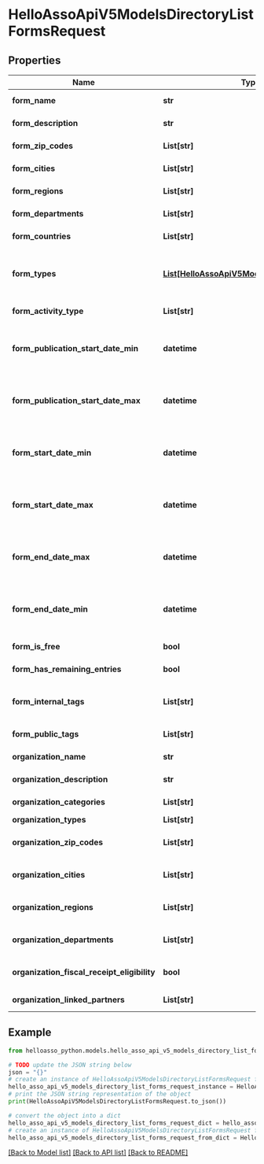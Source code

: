 # HelloAssoApiV5ModelsDirectoryListFormsRequest


## Properties

Name | Type | Description | Notes
------------ | ------------- | ------------- | -------------
**form_name** | **str** | Textual search for form name | [optional] 
**form_description** | **str** | Textual search for form description | [optional] 
**form_zip_codes** | **List[str]** | The zip codes where the forms are located | [optional] 
**form_cities** | **List[str]** | The cities where the forms are located | [optional] 
**form_regions** | **List[str]** | The regions where the forms are located | [optional] 
**form_departments** | **List[str]** | The departments where the forms are located | [optional] 
**form_countries** | **List[str]** | The countries where the forms are located | [optional] 
**form_types** | [**List[HelloAssoApiV5ModelsEnumsFormType]**](HelloAssoApiV5ModelsEnumsFormType.md) | The form types : CrowdFunding, Membership, Event, Donation, PaymentForm ... | [optional] 
**form_activity_type** | **List[str]** | The Activity Type of the form | [optional] 
**form_publication_start_date_min** | **datetime** | The inclusive minimum publication date of the forms, format \&quot;yyyy-MM-ddTHH:mm:ss.fffK\&quot; | [optional] 
**form_publication_start_date_max** | **datetime** | The exclusive maximum publication date of the forms, format \&quot;yyyy-MM-ddTHH:mm:ss.fffK\&quot; | [optional] 
**form_start_date_min** | **datetime** | The inclusive minimum start date of the forms, format \&quot;yyyy-MM-ddTHH:mm:ss.fffK\&quot; | [optional] 
**form_start_date_max** | **datetime** | The exclusive maximum start date of the forms, format \&quot;yyyy-MM-ddTHH:mm:ss.fffK\&quot; | [optional] 
**form_end_date_max** | **datetime** | The exclusive maximum end date of the forms, format \&quot;yyyy-MM-ddTHH:mm:ss.fffK\&quot; | [optional] 
**form_end_date_min** | **datetime** | The inclusive minimum end date of the forms, format \&quot;yyyy-MM-ddTHH:mm:ss.fffK\&quot; | [optional] 
**form_is_free** | **bool** | Allow only free forms if true | [optional] 
**form_has_remaining_entries** | **bool** | Allow only forms with remaning entries if true | [optional] 
**form_internal_tags** | **List[str]** | Allow only forms with internal tags  this filter is for special operations only | [optional] 
**form_public_tags** | **List[str]** | Allow only forms with public tags | [optional] 
**organization_name** | **str** | Textual search for organization name | [optional] 
**organization_description** | **str** | Textual search for organization description | [optional] 
**organization_categories** | **List[str]** | The categories of the forms | [optional] 
**organization_types** | **List[str]** | The organization types | [optional] 
**organization_zip_codes** | **List[str]** | The zip codes where the organizations are located | [optional] 
**organization_cities** | **List[str]** | The cities where the organizations are located | [optional] 
**organization_regions** | **List[str]** | The regions where the organizations are located | [optional] 
**organization_departments** | **List[str]** | The departments where the organizations are located | [optional] 
**organization_fiscal_receipt_eligibility** | **bool** | Allow only organization with a fiscal receipt eligibility | [optional] 
**organization_linked_partners** | **List[str]** | Organization linked partners | [optional] 

## Example

```python
from helloasso_python.models.hello_asso_api_v5_models_directory_list_forms_request import HelloAssoApiV5ModelsDirectoryListFormsRequest

# TODO update the JSON string below
json = "{}"
# create an instance of HelloAssoApiV5ModelsDirectoryListFormsRequest from a JSON string
hello_asso_api_v5_models_directory_list_forms_request_instance = HelloAssoApiV5ModelsDirectoryListFormsRequest.from_json(json)
# print the JSON string representation of the object
print(HelloAssoApiV5ModelsDirectoryListFormsRequest.to_json())

# convert the object into a dict
hello_asso_api_v5_models_directory_list_forms_request_dict = hello_asso_api_v5_models_directory_list_forms_request_instance.to_dict()
# create an instance of HelloAssoApiV5ModelsDirectoryListFormsRequest from a dict
hello_asso_api_v5_models_directory_list_forms_request_from_dict = HelloAssoApiV5ModelsDirectoryListFormsRequest.from_dict(hello_asso_api_v5_models_directory_list_forms_request_dict)
```
[[Back to Model list]](../README.md#documentation-for-models) [[Back to API list]](../README.md#documentation-for-api-endpoints) [[Back to README]](../README.md)


